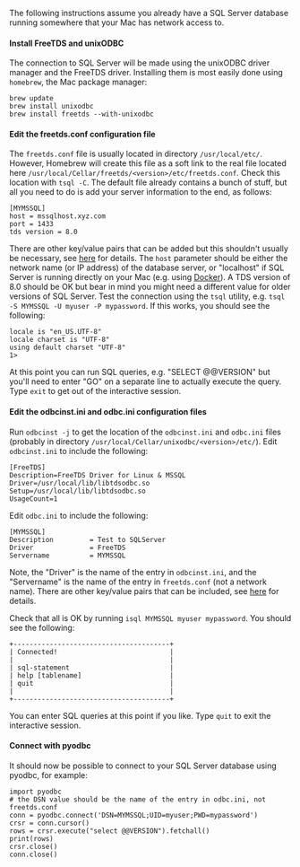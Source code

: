 The following instructions assume you already have a SQL Server database running somewhere that your Mac has network access to.

#### Install FreeTDS and unixODBC

The connection to SQL Server will be made using the unixODBC driver manager and the FreeTDS driver. Installing them is most easily done using `homebrew`, the Mac package manager:

```
brew update
brew install unixodbc
brew install freetds --with-unixodbc
```

#### Edit the freetds.conf configuration file

The `freetds.conf` file is usually located in directory `/usr/local/etc/`.  However, Homebrew will create this file as a soft link to the real file located here `/usr/local/Cellar/freetds/<version>/etc/freetds.conf`.  Check this location with `tsql -C`.  The default file already contains a bunch of stuff, but all you need to do is add your server information to the end, as follows:

```
[MYMSSQL]
host = mssqlhost.xyz.com
port = 1433
tds version = 8.0
```
There are other key/value pairs that can be added but this shouldn't usually be necessary, see [here](http://www.freetds.org/userguide/freetdsconf.htm) for details. The `host` parameter should be either the network name (or IP address) of the database server, or "localhost" if SQL Server is running directly on your Mac (e.g. using [Docker](https://docs.microsoft.com/en-us/sql/linux/sql-server-linux-setup-docker)).  A TDS version of 8.0 should be OK but bear in mind you might need a different value for older versions of SQL Server.  Test the connection using the `tsql` utility, e.g. `tsql -S MYMSSQL -U myuser -P mypassword`.  If this works, you should see the following:

```
locale is "en_US.UTF-8"
locale charset is "UTF-8"
using default charset "UTF-8"
1>
```
At this point you can run SQL queries, e.g. "SELECT @@VERSION" but you'll need to enter "GO" on a separate line to actually execute the query.  Type `exit` to get out of the interactive session.

#### Edit the odbcinst.ini and odbc.ini configuration files

Run `odbcinst -j` to get the location of the `odbcinst.ini` and `odbc.ini` files (probably in directory `/usr/local/Cellar/unixodbc/<version>/etc/`). Edit `odbcinst.ini` to include the following:

```
[FreeTDS]
Description=FreeTDS Driver for Linux & MSSQL
Driver=/usr/local/lib/libtdsodbc.so
Setup=/usr/local/lib/libtdsodbc.so
UsageCount=1
```

Edit `odbc.ini` to include the following:

```
[MYMSSQL]
Description         = Test to SQLServer
Driver              = FreeTDS
Servername          = MYMSSQL
```
Note, the "Driver" is the name of the entry in `odbcinst.ini`, and the "Servername" is the name of the entry in `freetds.conf` (not a network name). There are other key/value pairs that can be included, see [here](http://www.freetds.org/userguide/odbcconnattr.htm) for details.

Check that all is OK by running `isql MYMSSQL myuser mypassword`. You should see the following:

```
+---------------------------------------+
| Connected!                            |
|                                       |
| sql-statement                         |
| help [tablename]                      |
| quit                                  |
|                                       |
+---------------------------------------+
```
You can enter SQL queries at this point if you like.  Type `quit` to exit the interactive session.

#### Connect with pyodbc

It should now be possible to connect to your SQL Server database using pyodbc, for example:
```
import pyodbc
# the DSN value should be the name of the entry in odbc.ini, not freetds.conf
conn = pyodbc.connect('DSN=MYMSSQL;UID=myuser;PWD=mypassword')
crsr = conn.cursor()
rows = crsr.execute("select @@VERSION").fetchall()
print(rows)
crsr.close()
conn.close()
```
